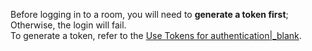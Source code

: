 <div class="mk-warning">

Before logging in to a room, you will need to **generate a token first**; Otherwise, the login will fail.  
To generate a token, refer to the [Use Tokens for authentication\|_blank](!ExpressVideoSDK-Integration/User_Access_Control).

</div>






